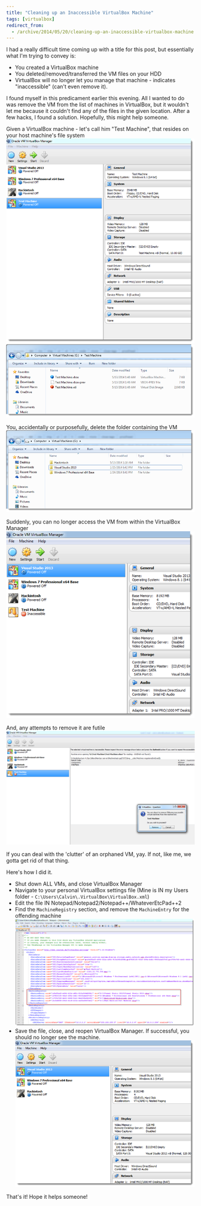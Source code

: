 ```yaml
---
title: "Cleaning up an Inaccessible VirtualBox Machine"
tags: [virtualbox]
redirect_from:
  - /archive/2014/05/20/cleaning-up-an-inaccessible-virtualbox-machine
---
```


I had a really difficult time coming up with a title for this post, but essentially what I'm trying to convey is:

* You created a VirtualBox machine
* You deleted/removed/transferred the VM files on your HDD
* VirtualBox will no longer let you manage that machine - indicates "inaccessible" (can't even remove it).

I found myself in this predicament earlier this evening. All I wanted to do was remove the VM from the list of machines in VirtualBox, but it wouldn't let me because it couldn't find any of the files in the given location. After a few hacks, I found a solution. Hopefully, this might help someone.

Given a VirtualBox machine - let's call him "Test Machine", that resides on your host machine's file system
![Setup - Image 1](TheSetup.png)
![Setup - Image 2](TheSetup2.png)

You, accidentally or purposefully, delete the folder containing the VM
![Folder is gone](FolderRemoved.png)

Suddenly, you can no longer access the VM from within the VirtualBox Manager
![Machine Invalid](MachineNowInvalid.png)

And, any attempts to remove it are futile
![Cannot Remove](CannotRemove.png)

If you can deal with the 'clutter' of an orphaned VM, yay. If not, like me, we gotta get rid of that thing. 

Here's how I did it. 

* Shut down ALL VMs, and close VirtualBox Manager 
* Navigate to your personal VirtualBox settings file (Mine is IN my Users folder - `C:\Users\Calvin\.VirtualBox\VirtualBox.xml`) 
* Edit the file IN Notepad/Notepad2/Notepad++/WhateverEtcPad++2
* Find the `MachineRegistry` section, and remove the `MachineEntry` for the offending machine
![VirtualBox Configuration](VirtualBox-Configuration.png)
* Save the file, close, and reopen VirtualBox Manager. If successful, you should no longer see the machine.
![Invalid Machine Gone](InvalidMachineGone.png)

That's it! Hope it helps someone! 